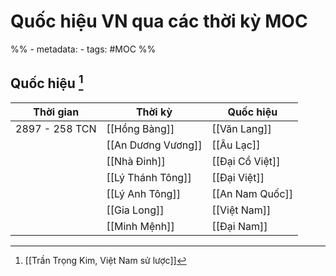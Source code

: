 # Quốc hiệu VN qua các thời kỳ MOC

%% - metadata:
	- tags: #MOC %%

## Quốc hiệu [^1]

| Thời gian| Thời kỳ| Quốc hiệu|
|---|---|---|
|2897 - 258 TCN|[[Hồng Bàng]]|[[Văn Lang]]|
||[[An Dương Vương]]|[[Âu Lạc]]|
||[[Nhà Đinh]]|[[Đại Cồ Việt]]|
||[[Lý Thánh Tông]]|[[Đại Việt]]|
||[[Lý Anh Tông]]|[[An Nam Quốc]]|
||[[Gia Long]]|[[Việt Nam]]|
|| [[Minh Mệnh]]|[[Đại Nam]]|


[^1]:[[Trần Trọng Kim, Việt Nam sử lược]]